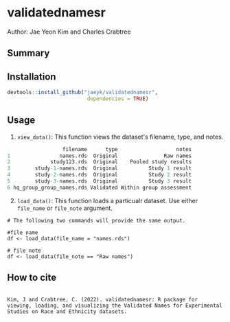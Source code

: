 # validatednamesr

Author: Jae Yeon Kim and Charles Crabtree

## Summary 

## Installation 

```r
devtools::install_github("jaeyk/validatednamesr",
                          dependencies = TRUE)
```

## Usage 

1. `view_data()`: This function views the dataset's filename, type, and notes. 

```r
                  filename      type                   notes
1                names.rds  Original               Raw names
2             study123.rds  Original    Pooled study results
3        study-1-names.rds  Original          Study 1 result
4        study-2-names.rds  Original          Study 2 result
5        study-3-names.rds  Original          Study 3 result
6 hq_group_group_names.rds Validated Within group assessment
````

2. `load_data()`: This function loads a particualr dataset. Use either `file_name` or `file_note` argument.

```{r}
# The following two commands will provide the same output.

#file name
df <- load_data(file_name = "names.rds")

# file note 
df <- load_data(file_note == "Raw names")
```

## How to cite

```{r}

Kim, J and Crabtree, C. (2022). validatednamesr: R package for viewing, loading, and visualizing the Validated Names for Experimental Studies on Race and Ethnicity datasets. 

```

